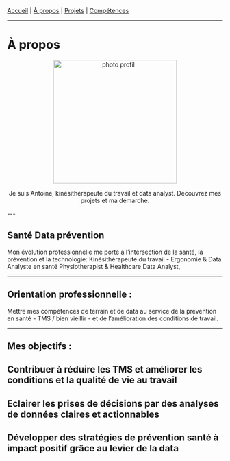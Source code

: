 [Accueil](/) | [À propos](/about) | [Projets](/projects) | [Compétences](/skills)


---

#  À propos
<p align="center">
<img width="288" height="288" alt="photo profil" src="https://github.com/user-attachments/assets/6a789c6e-64ee-4196-8abb-f817f0ef9c13" />

<p align="center">
  Je suis Antoine, kinésithérapeute du travail et data analyst.
Découvrez mes projets et ma démarche.
</p>
---

## Santé Data prévention

Mon évolution professionnelle me porte a l’intersection de la santé, la prévention et la technologie:
Kinésithérapeute du travail - Ergonomie & Data Analyste en santé
Physiotherapist & Healthcare Data Analyst,

---
## Orientation professionnelle :
Mettre mes compétences de terrain et de data au service de la prévention en santé - TMS / bien vieillir - et de l’amélioration des conditions de travail.

---
## Mes objectifs :

Contribuer à réduire les TMS et améliorer les conditions et la qualité de vie au travail
---
Eclairer les prises de décisions par des analyses de données claires et actionnables
---
Développer des stratégies de prévention santé à impact positif grâce au levier de la data
---




